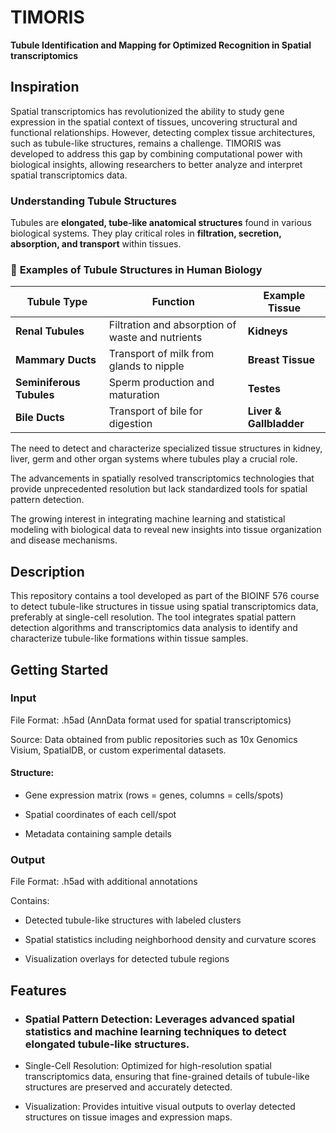 # TIMORIS
**Tubule Identification and Mapping for Optimized Recognition in Spatial transcriptomics**
## Inspiration

Spatial transcriptomics has revolutionized the ability to study gene expression in the spatial context of tissues, uncovering structural and functional relationships. However, detecting complex tissue architectures, such as tubule-like structures, remains a challenge. TIMORIS was developed to address this gap by combining computational power with biological insights, allowing researchers to better analyze and interpret spatial transcriptomics data.

### Understanding Tubule Structures

Tubules are **elongated, tube-like anatomical structures** found in various biological systems. They play critical roles in **filtration, secretion, absorption, and transport** within tissues. 

### 🔬 **Examples of Tubule Structures in Human Biology**

| **Tubule Type**           | **Function**                                    | **Example Tissue**       |
|---------------------------|------------------------------------------------|--------------------------|
| **Renal Tubules**         | Filtration and absorption of waste and nutrients | **Kidneys**              |
| **Mammary Ducts**         | Transport of milk from glands to nipple         | **Breast Tissue**        |
| **Seminiferous Tubules**  | Sperm production and maturation                 | **Testes**               |
| **Bile Ducts**            | Transport of bile for digestion                 | **Liver & Gallbladder**  |


The need to detect and characterize specialized tissue structures in kidney, liver, germ and other organ systems where tubules play a crucial role.

The advancements in spatially resolved transcriptomics technologies that provide unprecedented resolution but lack standardized tools for spatial pattern detection.

The growing interest in integrating machine learning and statistical modeling with biological data to reveal new insights into tissue organization and disease mechanisms.

## Description

This repository contains a tool developed as part of the BIOINF 576 course to detect tubule-like structures in tissue using spatial transcriptomics data, preferably at single-cell resolution. The tool integrates spatial pattern detection algorithms and transcriptomics data analysis to identify and characterize tubule-like formations within tissue samples.


## Getting Started

### Input

File Format: .h5ad (AnnData format used for spatial transcriptomics)

Source: Data obtained from public repositories such as 10x Genomics Visium, SpatialDB, or custom experimental datasets.

#### Structure:

- Gene expression matrix (rows = genes, columns = cells/spots)

- Spatial coordinates of each cell/spot

- Metadata containing sample details

### Output

File Format: .h5ad with additional annotations

Contains:

- Detected tubule-like structures with labeled clusters

- Spatial statistics including neighborhood density and curvature scores

- Visualization overlays for detected tubule regions

## Features

- ### Spatial Pattern Detection: Leverages advanced spatial statistics and machine learning techniques to detect elongated tubule-like structures.

- Single-Cell Resolution: Optimized for high-resolution spatial transcriptomics data, ensuring that fine-grained details of tubule-like structures are preserved and accurately detected.

- Visualization: Provides intuitive visual outputs to overlay detected structures on tissue images and expression maps.
